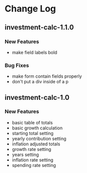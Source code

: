 # Change Log #


## investment-calc-1.1.0 ##

### New Features ###

* make field labels bold

### Bug Fixes ###

* make form contain fields properly
* don't put a div inside of a p


## investment-calc-1.0 ##

### New Features ###

* basic table of totals
* basic growth calculation
* starting total setting
* yearly contribution setting
* inflation adjusted totals
* growth rate setting
* years setting
* inflation rate setting
* spending rate setting
